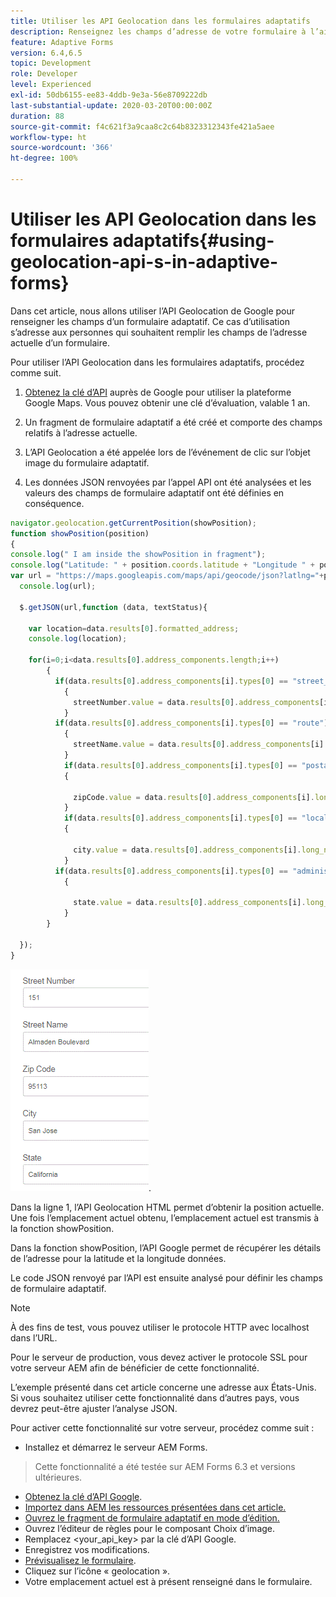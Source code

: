 ```yaml
---
title: Utiliser les API Geolocation dans les formulaires adaptatifs
description: Renseignez les champs d’adresse de votre formulaire à l’aide des API Geolocation.
feature: Adaptive Forms
version: 6.4,6.5
topic: Development
role: Developer
level: Experienced
exl-id: 50db6155-ee83-4ddb-9e3a-56e8709222db
last-substantial-update: 2020-03-20T00:00:00Z
duration: 88
source-git-commit: f4c621f3a9caa8c2c64b8323312343fe421a5aee
workflow-type: ht
source-wordcount: '366'
ht-degree: 100%

---
```


# Utiliser les API Geolocation dans les formulaires adaptatifs{#using-geolocation-api-s-in-adaptive-forms}

Dans cet article, nous allons utiliser l’API Geolocation de Google pour renseigner les champs d’un formulaire adaptatif. Ce cas d’utilisation s’adresse aux personnes qui souhaitent remplir les champs de l’adresse actuelle d’un formulaire.

Pour utiliser l’API Geolocation dans les formulaires adaptatifs, procédez comme suit.

1. [Obtenez la clé d’API](https://developers.google.com/maps/documentation/javascript/get-api-key) auprès de Google pour utiliser la plateforme Google Maps. Vous pouvez obtenir une clé d’évaluation, valable 1 an.

1. Un fragment de formulaire adaptatif a été créé et comporte des champs relatifs à l’adresse actuelle.

1. L’API Geolocation a été appelée lors de l’événement de clic sur l’objet image du formulaire adaptatif.

1. Les données JSON renvoyées par l’appel API ont été analysées et les valeurs des champs de formulaire adaptatif ont été définies en conséquence.

```javascript
navigator.geolocation.getCurrentPosition(showPosition);
function showPosition(position) 
{
console.log(" I am inside the showPosition in fragment");
console.log("Latitude: " + position.coords.latitude + "Longitude " + position.coords.longitude);
var url = "https://maps.googleapis.com/maps/api/geocode/json?latlng="+position.coords.latitude+","+position.coords.longitude+"&key=<your_api_key>";
  console.log(url);
  
  $.getJSON(url,function (data, textStatus){
    
    var location=data.results[0].formatted_address;
    console.log(location);
    
    for(i=0;i<data.results[0].address_components.length;i++)
        {
          if(data.results[0].address_components[i].types[0] == "street_number")
            {
              streetNumber.value = data.results[0].address_components[i].long_name;
            }
          if(data.results[0].address_components[i].types[0] == "route")
            {
              streetName.value = data.results[0].address_components[i].long_name;
            }
            if(data.results[0].address_components[i].types[0] == "postal_code")
            {
              
              zipCode.value = data.results[0].address_components[i].long_name;
            }
            if(data.results[0].address_components[i].types[0] == "locality")
            {
              
              city.value = data.results[0].address_components[i].long_name;
            }
          if(data.results[0].address_components[i].types[0] == "administrative_area_level_1")
            {
              
              state.value = data.results[0].address_components[i].long_name;
            }
        }
    
  });
}
```

![Champs renseignés avec l’API Geolocation](assets/capture-4.gif).

Dans la ligne 1, l’API Geolocation HTML permet d’obtenir la position actuelle. Une fois l’emplacement actuel obtenu, l’emplacement actuel est transmis à la fonction showPosition.

Dans la fonction showPosition, l’API Google permet de récupérer les détails de l’adresse pour la latitude et la longitude données.

Le code JSON renvoyé par l’API est ensuite analysé pour définir les champs de formulaire adaptatif.

>[!NOTE]
>
>À des fins de test, vous pouvez utiliser le protocole HTTP avec localhost dans l’URL.
>
>Pour le serveur de production, vous devez activer le protocole SSL pour votre serveur AEM afin de bénéficier de cette fonctionnalité.
>
>L’exemple présenté dans cet article concerne une adresse aux États-Unis. Si vous souhaitez utiliser cette fonctionnalité dans d’autres pays, vous devrez peut-être ajuster l’analyse JSON.

Pour activer cette fonctionnalité sur votre serveur, procédez comme suit :

* Installez et démarrez le serveur AEM Forms.
> Cette fonctionnalité a été testée sur AEM Forms 6.3 et versions ultérieures.
* [Obtenez la clé d’API Google](https://developers.google.com/maps/documentation/javascript/get-api-key).
* [Importez dans AEM les ressources présentées dans cet article.](assets/geolocationapi.zip)
* [Ouvrez le fragment de formulaire adaptatif en mode d’édition.](http://localhost:4502/editor.html/content/forms/af/currentaddressfragment.html)
* Ouvrez l’éditeur de règles pour le composant Choix d’image.
* Remplacez &lt;your_api_key> par la clé d’API Google.
* Enregistrez vos modifications.
* [Prévisualisez le formulaire](http://localhost:4502/content/dam/formsanddocuments/currentaddressfragment/jcr:content?wcmmode=disabled).
* Cliquez sur l’icône « geolocation ».
* Votre emplacement actuel est à présent renseigné dans le formulaire.
